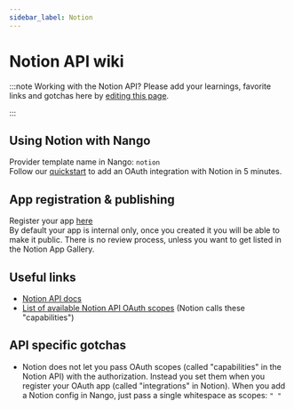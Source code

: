 ```yaml
---
sidebar_label: Notion
---
```


# Notion API wiki

:::note Working with the Notion API?
Please add your learnings, favorite links and gotchas here by [editing this page](https://github.com/nangohq/nango/tree/master/docs/docs/providers/notion.md).

:::

## Using Notion with Nango

Provider template name in Nango: `notion`  
Follow our [quickstart](../quickstart.md) to add an OAuth integration with Notion in 5 minutes.

## App registration & publishing

Register your app [here](https://www.notion.com/my-integrations)  
By default your app is internal only, once you created it you will be able to make it public. There is no review process, unless you want to get listed in the Notion App Gallery.

## Useful links

-   [Notion API docs](https://developers.notion.com/docs/getting-started)
-   [List of available Notion API OAuth scopes](https://developers.notion.com/reference/capabilities) (Notion calls these "capabilities")

## API specific gotchas

-   Notion does not let you pass OAuth scopes (called "capabilities" in the Notion API) with the authorization. Instead you set them when you register your OAuth app (called "integrations" in Notion). When you add a Notion config in Nango, just pass a single whitespace as scopes: `" "`
